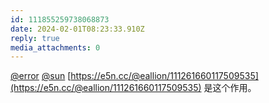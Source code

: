 ```yaml
---
id: 111855259738068873
date: 2024-02-01T08:23:33.910Z
reply: true
media_attachments: 0
---
```


[@error](https://m-i.im/@error) [@sun](https://jiong.us/@sun) [https://e5n.cc/@eallion/111261660117509535](https://e5n.cc/@eallion/111261660117509535) 是这个作用。

